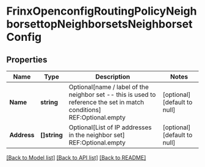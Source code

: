 # FrinxOpenconfigRoutingPolicyNeighborsettopNeighborsetsNeighborsetConfig

## Properties
Name | Type | Description | Notes
------------ | ------------- | ------------- | -------------
**Name** | **string** | Optional[name / label of the neighbor set -- this is used to reference the set in match conditions] REF:Optional.empty | [optional] [default to null]
**Address** | **[]string** | Optional[List of IP addresses in the neighbor set] REF:Optional.empty | [optional] [default to null]

[[Back to Model list]](../README.md#documentation-for-models) [[Back to API list]](../README.md#documentation-for-api-endpoints) [[Back to README]](../README.md)


